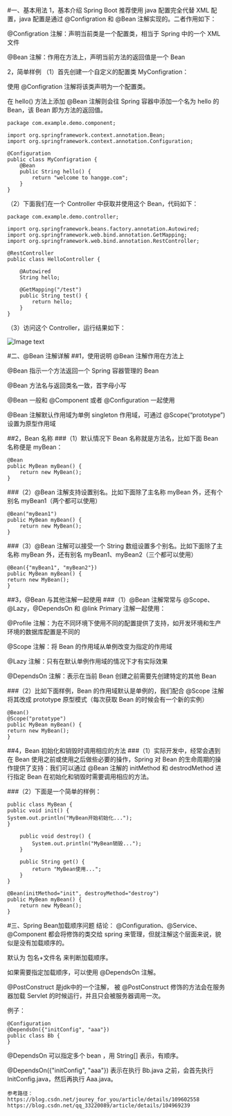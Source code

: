 [comment]: <> (https://www.hangge.com/blog/cache/detail_2506.html)

#一、基本用法
1，基本介绍
Spring Boot 推荐使用 java 配置完全代替 XML 配置，java 配置是通过 @Configration 和 @Bean 注解实现的。二者作用如下：

@Configration 注解：声明当前类是一个配置类，相当于 Spring 中的一个 XML 文件

@Bean 注解：作用在方法上，声明当前方法的返回值是一个 Bean

2，简单样例
（1）首先创建一个自定义的配置类 MyConfigration：

使用 @Configration 注解将该类声明为一个配置类。

在 hello() 方法上添加 @Bean 注解则会往 Spring 容器中添加一个名为 hello 的 Bean，该 Bean 即为方法的返回值。

```
package com.example.demo.component;

import org.springframework.context.annotation.Bean;
import org.springframework.context.annotation.Configuration;

@Configuration
public class MyConfigration {
    @Bean
    public String hello() {
        return "welcome to hangge.com";
    }
}
```
（2）下面我们在一个 Controller 中获取并使用这个 Bean，代码如下：
```
package com.example.demo.controller;

import org.springframework.beans.factory.annotation.Autowired;
import org.springframework.web.bind.annotation.GetMapping;
import org.springframework.web.bind.annotation.RestController;

@RestController
public class HelloController {

    @Autowired
    String hello;
 
    @GetMapping("/test")
    public String test() {
        return hello;
    }
}
```
（3）访问这个 Controller，运行结果如下：

![Image text](https://www.hangge.com/blog_uploads/201907/2019071218422865712.png)

#二、@Bean 注解详解
##1，使用说明
@Bean 注解作用在方法上

@Bean 指示一个方法返回一个 Spring 容器管理的 Bean

@Bean 方法名与返回类名一致，首字母小写

@Bean 一般和 @Component 或者 @Configuration 一起使用

@Bean 注解默认作用域为单例 singleton 作用域，可通过 @Scope(“prototype”) 设置为原型作用域


##2，Bean 名称
###（1）默认情况下 Bean 名称就是方法名，比如下面 Bean 名称便是 myBean：
```
@Bean
public MyBean myBean() {
    return new MyBean();
}
```

###（2）@Bean 注解支持设置别名。比如下面除了主名称 myBean 外，还有个别名 myBean1（两个都可以使用）
```
@Bean("myBean1")
public MyBean myBean() {
    return new MyBean();
}
```

###（3）@Bean 注解可以接受一个 String 数组设置多个别名。比如下面除了主名称 myBean 外，还有别名 myBean1、myBean2（三个都可以使用）
```
@Bean({"myBean1", "myBean2"})
public MyBean myBean() {
return new MyBean();
}
```

##3，@Bean 与其他注解一起使用
###（1）@Bean 注解常常与 @Scope、@Lazy，@DependsOn 和 @link Primary 注解一起使用：

@Profile 注解：为在不同环境下使用不同的配置提供了支持，如开发环境和生产环境的数据库配置是不同的

@Scope 注解：将 Bean 的作用域从单例改变为指定的作用域

@Lazy 注解：只有在默认单例作用域的情况下才有实际效果

@DependsOn 注解：表示在当前 Bean 创建之前需要先创建特定的其他 Bean

###（2）比如下面样例，Bean 的作用域默认是单例的，我们配合 @Scope 注解将其改成 prototype 原型模式（每次获取 Bean 的时候会有一个新的实例）
```
@Bean()
@Scope("prototype")
public MyBean myBean() {
return new MyBean();
}
```
##4，Bean 初始化和销毁时调用相应的方法
###（1）实际开发中，经常会遇到在 Bean 使用之前或使用之后做些必要的操作，Spring 对 Bean 的生命周期的操作提供了支持：我们可以通过 @Bean 注解的 initMethod 和 destrodMethod 进行指定 Bean 在初始化和销毁时需要调用相应的方法。

###（2）下面是一个简单的样例：
```
public class MyBean {
public void init() {
System.out.println("MyBean开始初始化...");
}

    public void destroy() {
        System.out.println("MyBean销毁...");
    }
 
    public String get() {
        return "MyBean使用...";
    }
}
```
```
@Bean(initMethod="init", destroyMethod="destroy")
public MyBean myBean() {
    return new MyBean();
}
```

#三、Spring Bean加载顺序问题
结论：
@Configuration、@Service、@Component 都会将修饰的类交给 spring 来管理，但就注解这个层面来说，貌似是没有加载顺序的。

默认为 包名+文件名 来判断加载顺序。

如果需要指定加载顺序，可以使用 @DependsOn 注解。

@PostConstruct 是jdk中的一个注解， 被 @PostConstruct 修饰的方法会在服务器加载 Servlet 的时候运行，并且只会被服务器调用一次。

例子：
```
@Configuration
@DependsOn({"initConfig", "aaa"})
public class Bb {
}
```
@DependsOn 可以指定多个 bean ，用 String[] 表示，有顺序。

@DependsOn({"initConfig", "aaa"}) 表示在执行 Bb.java 之前，会首先执行 InitConfig.java，然后再执行 Aaa.java。

```
参考路径：
https://blog.csdn.net/jourey_for_you/article/details/109602558
https://blog.csdn.net/qq_33220089/article/details/104969239
```